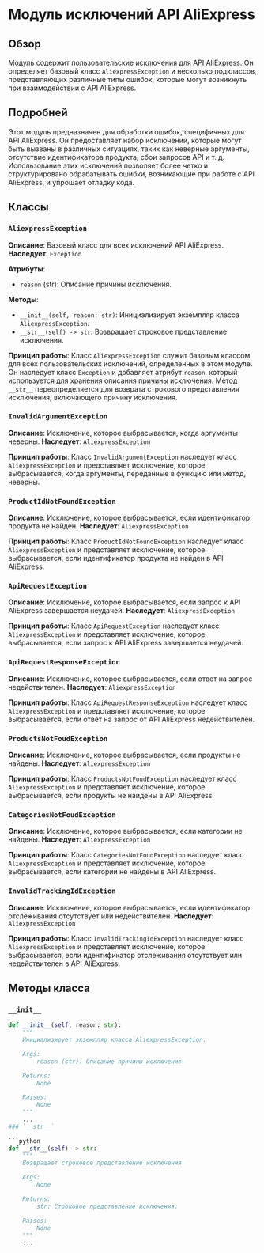 # Модуль исключений API AliExpress

## Обзор

Модуль содержит пользовательские исключения для API AliExpress. Он определяет базовый класс `AliexpressException` и несколько подклассов, представляющих различные типы ошибок, которые могут возникнуть при взаимодействии с API AliExpress.

## Подробней

Этот модуль предназначен для обработки ошибок, специфичных для API AliExpress. Он предоставляет набор исключений, которые могут быть вызваны в различных ситуациях, таких как неверные аргументы, отсутствие идентификатора продукта, сбои запросов API и т. д. Использование этих исключений позволяет более четко и структурировано обрабатывать ошибки, возникающие при работе с API AliExpress, и упрощает отладку кода.

## Классы

### `AliexpressException`

**Описание**: Базовый класс для всех исключений API AliExpress.
**Наследует**: `Exception`

**Атрибуты**:
- `reason` (str): Описание причины исключения.

**Методы**:
- `__init__(self, reason: str)`: Инициализирует экземпляр класса `AliexpressException`.
- `__str__(self) -> str`: Возвращает строковое представление исключения.

**Принцип работы**:
Класс `AliexpressException` служит базовым классом для всех пользовательских исключений, определенных в этом модуле. Он наследует класс `Exception` и добавляет атрибут `reason`, который используется для хранения описания причины исключения. Метод `__str__` переопределяется для возврата строкового представления исключения, включающего причину исключения.

### `InvalidArgumentException`

**Описание**: Исключение, которое выбрасывается, когда аргументы неверны.
**Наследует**: `AliexpressException`

**Принцип работы**:
Класс `InvalidArgumentException` наследует класс `AliexpressException` и представляет исключение, которое выбрасывается, когда аргументы, переданные в функцию или метод, неверны.

### `ProductIdNotFoundException`

**Описание**: Исключение, которое выбрасывается, если идентификатор продукта не найден.
**Наследует**: `AliexpressException`

**Принцип работы**:
Класс `ProductIdNotFoundException` наследует класс `AliexpressException` и представляет исключение, которое выбрасывается, если идентификатор продукта не найден в API AliExpress.

### `ApiRequestException`

**Описание**: Исключение, которое выбрасывается, если запрос к API AliExpress завершается неудачей.
**Наследует**: `AliexpressException`

**Принцип работы**:
Класс `ApiRequestException` наследует класс `AliexpressException` и представляет исключение, которое выбрасывается, если запрос к API AliExpress завершается неудачей.

### `ApiRequestResponseException`

**Описание**: Исключение, которое выбрасывается, если ответ на запрос недействителен.
**Наследует**: `AliexpressException`

**Принцип работы**:
Класс `ApiRequestResponseException` наследует класс `AliexpressException` и представляет исключение, которое выбрасывается, если ответ на запрос от API AliExpress недействителен.

### `ProductsNotFoudException`

**Описание**: Исключение, которое выбрасывается, если продукты не найдены.
**Наследует**: `AliexpressException`

**Принцип работы**:
Класс `ProductsNotFoudException` наследует класс `AliexpressException` и представляет исключение, которое выбрасывается, если продукты не найдены в API AliExpress.

### `CategoriesNotFoudException`

**Описание**: Исключение, которое выбрасывается, если категории не найдены.
**Наследует**: `AliexpressException`

**Принцип работы**:
Класс `CategoriesNotFoudException` наследует класс `AliexpressException` и представляет исключение, которое выбрасывается, если категории не найдены в API AliExpress.

### `InvalidTrackingIdException`

**Описание**: Исключение, которое выбрасывается, если идентификатор отслеживания отсутствует или недействителен.
**Наследует**: `AliexpressException`

**Принцип работы**:
Класс `InvalidTrackingIdException` наследует класс `AliexpressException` и представляет исключение, которое выбрасывается, если идентификатор отслеживания отсутствует или недействителен в API AliExpress.

## Методы класса

### `__init__`

```python
def __init__(self, reason: str):
    """
    Инициализирует экземпляр класса AliexpressException.

    Args:
        reason (str): Описание причины исключения.

    Returns:
        None

    Raises:
        None
    """
    ...
### `__str__`

```python
def __str__(self) -> str:
    """
    Возвращает строковое представление исключения.

    Args:
        None

    Returns:
        str: Строковое представление исключения.

    Raises:
        None
    """
    ...
